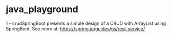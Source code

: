 # java_playground

1 - crudSpringBoot presents a simple design of a CRUD with ArrayList using SpringBoot.
See more at: https://spring.io/guides/gs/rest-service/
